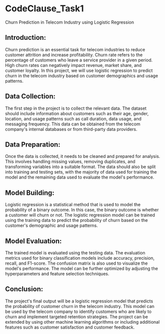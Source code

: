 # CodeClause_Task1
Churn Prediction in Telecom Industry using Logistic Regression

## Introduction:
Churn prediction is an essential task for telecom industries to reduce customer attrition and increase profitability. Churn rate refers to the percentage of customers who leave a service provider in a given period. High churn rates can negatively impact revenue, market share, and customer loyalty. In this project, we will use logistic regression to predict churn in the telecom industry based on customer demographics and usage patterns.

## Data Collection:
The first step in the project is to collect the relevant data. The dataset should include information about customers such as their age, gender, location, and usage patterns such as call duration, data usage, and messaging frequency. This data can be obtained from the telecom company's internal databases or from third-party data providers.

## Data Preparation:
Once the data is collected, it needs to be cleaned and prepared for analysis. This involves handling missing values, removing duplicates, and transforming variables into a suitable format. The data should also be split into training and testing sets, with the majority of data used for training the model and the remaining data used to evaluate the model's performance.

## Model Building:
Logistic regression is a statistical method that is used to model the probability of a binary outcome. In this case, the binary outcome is whether a customer will churn or not. The logistic regression model can be trained using the training data to predict the probability of churn based on the customer's demographic and usage patterns.

## Model Evaluation:
The trained model is evaluated using the testing data. The evaluation metrics used for binary classification models include accuracy, precision, recall, and F1-score. The confusion matrix is also used to visualize the model's performance. The model can be further optimized by adjusting the hyperparameters and feature selection techniques.

## Conclusion:
The project's final output will be a logistic regression model that predicts the probability of customer churn in the telecom industry. This model can be used by the telecom company to identify customers who are likely to churn and implement targeted retention strategies. The project can be extended by using other machine learning algorithms or including additional features such as customer satisfaction and customer feedback.





